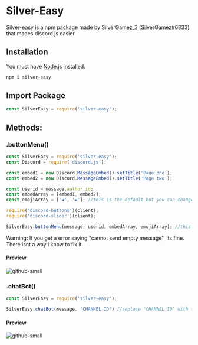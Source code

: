 
# Silver-Easy

Silver-easy is a npm package made by SilverGamez_3 (SilverGamez#6333) that mades discord.js easier.

## Installation

You must have [Node.js](https://nodejs.org/en/) installed.

```bash
npm i silver-easy
```

## Import Package

```js
const SilverEasy = require('silver-easy');
```

## Methods:

### .buttonMenu()

```js
const SilverEasy = require('silver-easy');
const Discord = require('discord.js');

const embed1 = new Discord.MessageEmbed().setTitle('Page one');
const embed2 = new Discord.MessageEmbed().setTitle('Page two');

const userid = message.author.id;
const embedArray = [embed1, embed2];
const emojiArray = ['◀️', '▶️']; //this is the default but you can change it

require('discord-buttons')(client);
require('discord-slider')(client);

SilverEasy.buttonMenu(message, userid, embedArray, emojiArray); //this will create the message with buttons.
```
Warning: If you get a error saying "cannot send empty message", its fine. There isnt a way i know to fix it.
#### Preview
![github-small](https://cdn.discordapp.com/attachments/860380499792494632/860380523084120104/buttonmenu.png)

### .chatBot()

```js
const SilverEasy = require('silver-easy');

SilverEasy.chatBot(message, 'CHANNEL ID') //replace 'CHANNEL ID' with the channels id you want your chatbot to be responding in
```
#### Preview
![github-small](https://cdn.discordapp.com/attachments/860380499792494632/860381102140031016/unknown.png)
